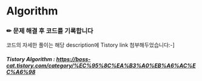 # Algorithm
### ✏ 문제 해결 후 코드를 기록합니다
코드의 자세한 풀이는 해당 description에 Tistory link 첨부해두었습니다:-]

#### _Tistory Algorithm : <https://boss-cat.tistory.com/category/%EC%95%8C%EA%B3%A0%EB%A6%AC%EC%A6%98>_
